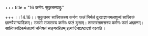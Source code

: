 +++
title = "16 कर्मणः सुकृतस्याहुः"

+++
।।14.16।। सुकृतस्य सात्त्विकस्य कर्मणः फलं निर्मलं दुःखाज्ञानमलशून्यं
सात्त्विकं ज्ञानवैराग्यादिकम्। रजसो राजसस्य कर्मणः फलं दुःखम्।
तमसस्तामसस्य कर्मणः फलं अज्ञानम्। सात्विकादिकर्मलक्षणं चनियतं सङ्गरहितम्
इत्यादिनाऽष्टादशे वक्ष्यति।
